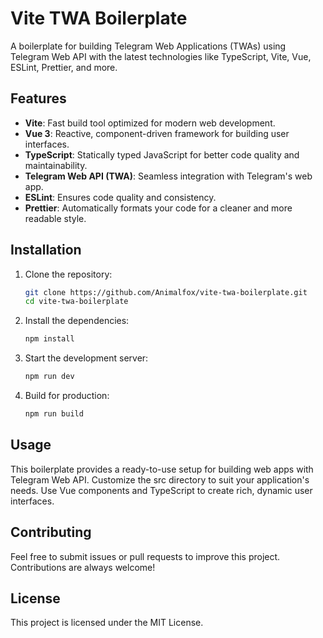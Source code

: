 # Vite TWA Boilerplate

A boilerplate for building Telegram Web Applications (TWAs) using Telegram Web
API with the latest technologies like TypeScript, Vite, Vue, ESLint, Prettier,
and more.

## Features

- **Vite**: Fast build tool optimized for modern web development.
- **Vue 3**: Reactive, component-driven framework for building user interfaces.
- **TypeScript**: Statically typed JavaScript for better code quality and
  maintainability.
- **Telegram Web API (TWA)**: Seamless integration with Telegram's web app.
- **ESLint**: Ensures code quality and consistency.
- **Prettier**: Automatically formats your code for a cleaner and more readable
  style.

## Installation

1. Clone the repository:

   ```bash
   git clone https://github.com/Animalfox/vite-twa-boilerplate.git
   cd vite-twa-boilerplate
   ```

2. Install the dependencies:
   ```bash
   npm install
   ```
3. Start the development server:
   ```bash
   npm run dev
   ```
4. Build for production:
   ```bash
   npm run build
   ```

## Usage

This boilerplate provides a ready-to-use setup for building web apps with
Telegram Web API. Customize the src directory to suit your application's needs.
Use Vue components and TypeScript to create rich, dynamic user interfaces.

## Contributing

Feel free to submit issues or pull requests to improve this project.
Contributions are always welcome!

## License

This project is licensed under the MIT License.
